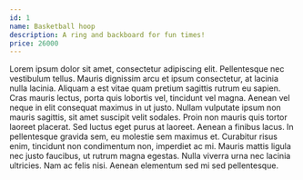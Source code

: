 ```yaml
---
id: 1
name: Basketball hoop
description: A ring and backboard for fun times!
price: 26000
---
```


Lorem ipsum dolor sit amet, consectetur adipiscing elit. Pellentesque nec vestibulum tellus. Mauris dignissim arcu et ipsum consectetur, at lacinia nulla lacinia. Aliquam a est vitae quam pretium sagittis rutrum eu sapien. Cras mauris lectus, porta quis lobortis vel, tincidunt vel magna. Aenean vel neque in elit consequat maximus in ut justo. Nullam vulputate ipsum non mauris sagittis, sit amet suscipit velit sodales. Proin non mauris quis tortor laoreet placerat. Sed luctus eget purus at laoreet. Aenean a finibus lacus. In pellentesque gravida sem, eu molestie sem maximus et. Curabitur risus enim, tincidunt non condimentum non, imperdiet ac mi. Mauris mattis ligula nec justo faucibus, ut rutrum magna egestas. Nulla viverra urna nec lacinia ultricies. Nam ac felis nisi. Aenean elementum sed mi sed pellentesque.
